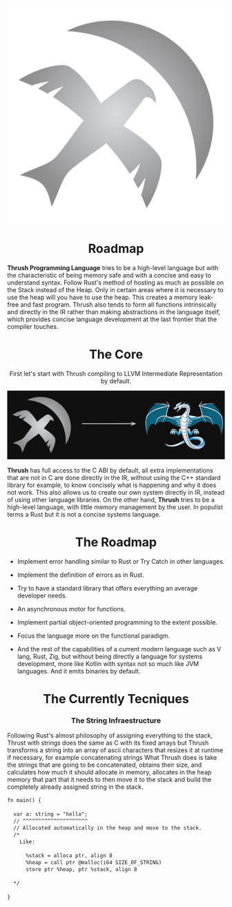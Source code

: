<p align="center">
  <img src= "https://github.com/Thrush-Lang/.github/blob/main/assets/Thrush.png" alt= "logo" style= "width: 2hv; height: 2hv;"> </img>
</p>

<h1 align="center">Roadmap</h1> 

**Thrush Programming Language** tries to be a high-level language but with the characteristic of being memory safe and with a concise and easy to understand syntax. Follow Rust's method of hosting as much as possible on the Stack instead of the Heap. Only in certain areas where it is necessary to use the heap will you have to use the heap. This creates a memory leak-free and fast program. Thrush also tends to form all functions intrinsically and directly in the IR rather than making abstractions in the language itself, which provides concise language development at the last frontier that the compiler touches.

<h1 align="center">The Core</h1>

<p align="center">First let's start with Thrush compiling to LLVM Intermediate Representation by default.</p> 

<p align="center">
  <img src= "https://github.com/Thrush-Lang/Roadmap/blob/master/assets/llvm.png" alt= "llvm" style= "width: 1hv; height: 1hv;"> </img>
</p>

**Thrush** has full access to the C ABI by default, all extra implementations that are not in C are done directly in the IR, without using the C++ standard library for example, to know concisely what is happening and why it does not work. This also allows us to create our own system directly in IR, instead of using other language libraries. 
On the other hand, **Thrush** tries to be a high-level language, with little memory management by the user. In populist terms a Rust but it is not a concise systems language.

<h1 align="center">The Roadmap</h1>

- Implement error handling similar to Rust or Try Catch in other languages. 

- Implement the definition of errors as in Rust.

- Try to have a standard library that offers everything an average developer needs. 

- An asynchronous motor for functions.

- Implement partial object-oriented programming to the extent possible.

- Focus the language more on the functional paradigm.

- And the rest of the capabilities of a current modern language such as V lang, Rust, Zig, but without being directly a language for systems development, more like Kotlin with syntax not so much like JVM languages. And it emits binaries by default.

<h1 align="center">The Currently Tecniques</h1>

<h3 align="center">The String Infraestructure</h1>

Following Rust's almost philosophy of assigning everything to the stack, Thrust with strings does the same as C with its fixed arrays but Thrush transforms a string into an array of ascii characters that resizes it at runtime if necessary, for example concatenating strings What Thrush does is take the strings that are going to be concatenated, obtains their size, and calculates how much it should allocate in memory, allocates in the heap memory that part that it needs to then move it to the stack and build the completely already assigned string in the stack.

```
fn main() {

  var a: string = "hello";
  // ^^^^^^^^^^^^^^^^^^^^^
  // Allocated automatically in the heap and move to the stack.
  /*
    Like:

      %stack = alloca ptr, align 8
      %heap = call ptr @malloc(i64 SIZE_OF_STRING)
      store ptr %heap, ptr %stack, align 8

  */

}
```

  
